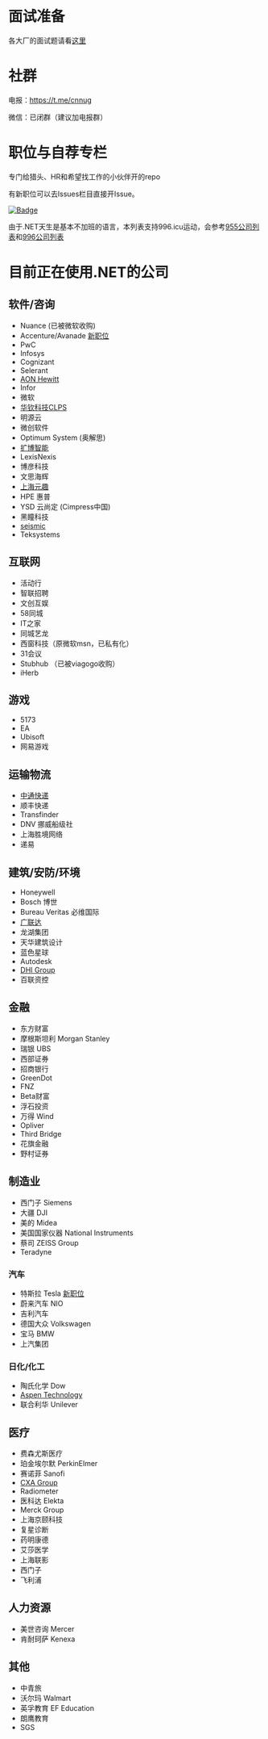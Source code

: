 # 面试准备

各大厂的面试题请看[这里](https://github.com/dotnet-cn/jobs/blob/master/interview_questions.md)

# 社群
电报：https://t.me/cnnug

微信：已闭群（建议加电报群）

# 职位与自荐专栏
专门给猎头、HR和希望找工作的小伙伴开的repo

有新职位可以去Issues栏目直接开Issue。

[![Badge](https://img.shields.io/badge/link-996.icu-red.svg)](https://996.icu/#/en_US)

由于.NET天生是基本不加班的语言，本列表支持996.icu运动，会参考[955公司列表](https://github.com/formulahendry/955.WLB)和[996公司列表](https://github.com/996icu/996.ICU)

# 目前正在使用.NET的公司 
## 软件/咨询
- Nuance (已被微软收购)
- Accenture/Avanade [新职位](https://github.com/dotnet-cn/jobs/issues/10)
- PwC
- Infosys
- Cognizant
- Selerant
- [AON Hewitt](http://www.aon.com)
- Infor
- 微软 
- [华钦科技CLPS](http://www.clps.com.cn/)
- 明源云
- 微创软件
- Optimum System (奥解思)
- [扩博智能](https://www.clobotics.com/)
- LexisNexis
- 博彦科技
- 文思海辉
- [上海元趣](http://www.yuanqutech.com/)
- HPE 惠普
- YSD 云尚定 (Cimpress中国)
- 黑瞳科技
- [seismic](https://seismic.com/)
- Teksystems

## 互联网
- 活动行
- 智联招聘
- 文创互娱
- 58同城
- IT之家
- 同城艺龙
- 西窗科技（原微软msn，已私有化）
- 31会议
- Stubhub （已被viagogo收购）
- iHerb

## 游戏
- 5173
- EA
- Ubisoft
- 网易游戏

## 运输物流
- [中通快递](http://www.zto.com)
- 顺丰快递
- Transfinder
- DNV 挪威船级社
- 上海胜境网络
- 递易

## 建筑/安防/环境
- Honeywell
- Bosch 博世
- Bureau Veritas 必维国际
- [广联达](https://www.glodon.com/)
- 龙湖集团
- 天华建筑设计
- 蓝色星球
- Autodesk
- [DHI Group](https://www.dhigroup.com)
- 百联资控

## 金融
- 东方财富
- 摩根斯坦利 Morgan Stanley
- 瑞银 UBS
- 西部证券 
- 招商银行
- GreenDot
- FNZ
- Beta财富
- 浮石投资
- 万得 Wind
- Opliver
- Third Bridge
- 花旗金融
- 野村证券

## 制造业 
- 西门子 Siemens 
- 大疆 DJI
- 美的 Midea
- 美国国家仪器 National Instruments 
- 蔡司 ZEISS Group
- Teradyne

### 汽车
- 特斯拉 Tesla [新职位](https://github.com/dotnet-cn/jobs/issues/12) 
- 蔚来汽车 NIO
- 吉利汽车
- 德国大众 Volkswagen 
- 宝马 BMW 
- 上汽集团

### 日化/化工
- 陶氏化学 Dow 
- [Aspen Technology](https://www.aspentech.com/)
- 联合利华 Unilever 

## 医疗
- 费森尤斯医疗
- 珀金埃尔默 PerkinElmer
- 赛诺菲 Sanofi
- [CXA Group](https://www.linkedin.com/company/cxagroup) 
- Radiometer
- 医科达 Elekta 
- Merck Group
- 上海京颐科技
- 复星诊断
- 药明康德
- 艾莎医学
- 上海联影
- 西门子
- 飞利浦 

## 人力资源
- 美世咨询 Mercer
- 肯耐珂萨 Kenexa

## 其他
- 中青旅
- 沃尔玛 Walmart
- 英孚教育 EF Education
- 朗鹰教育
- SGS
